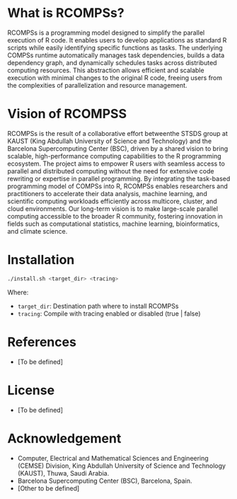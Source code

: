 What is RCOMPSs?
================

RCOMPSs is a programming model designed to simplify the parallel execution of R code. It enables users to develop applications as standard R scripts while easily identifying specific functions as tasks. The underlying COMPSs runtime automatically manages task dependencies, builds a data dependency graph, and dynamically schedules tasks across distributed computing resources. This abstraction allows efficient and scalable execution with minimal changes to the original R code, freeing users from the complexities of parallelization and resource management.


Vision of RCOMPSS
=================

RCOMPSs is the result of a collaborative effort betweenthe STSDS group at  KAUST (King Abdullah University of Science and Technology) and the Barcelona Supercomputing Center (BSC), driven by a shared vision to bring scalable, high-performance computing capabilities to the R programming ecosystem. The project aims to empower R users with seamless access to parallel and distributed computing without the need for extensive code rewriting or expertise in parallel programming. By integrating the task-based programming model of COMPSs into R, RCOMPSs enables researchers and practitioners to accelerate their data analysis, machine learning, and scientific computing workloads efficiently across multicore, cluster, and cloud environments. Our long-term vision is to make large-scale parallel computing accessible to the broader R community, fostering innovation in fields such as computational statistics, machine learning, bioinformatics, and climate science.


Installation
============

```bash
./install.sh <target_dir> <tracing>
```

Where:

- `target_dir`: Destination path where to install RCOMPSs
- `tracing`: Compile with tracing enabled or disabled (true | false)


References
==========
- [To be defined]

License
==========
- [To be defined]

Acknowledgement
==========
- Computer, Electrical and Mathematical Sciences and Engineering (CEMSE) Division, King Abdullah University of Science and Technology (KAUST), Thuwa, Saudi Arabia.
- Barcelona Supercomputing Center (BSC), Barcelona, Spain.
- [Other to be defined]


